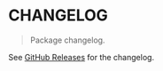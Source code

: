 # CHANGELOG

> Package changelog.

See [GitHub Releases](https://github.com/stdlib-js/math-iter-special-inv/releases) for the changelog.